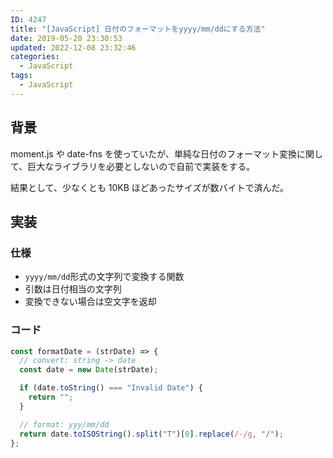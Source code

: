 ```yaml
---
ID: 4247
title: "[JavaScript] 日付のフォーマットをyyyy/mm/ddにする方法"
date: 2019-05-20 23:30:53
updated: 2022-12-08 23:32:46
categories:
  - JavaScript
tags:
  - JavaScript
---
```


## 背景

moment.js や date-fns を使っていたが、単純な日付のフォーマット変換に関して、巨大なライブラリを必要としないので自前で実装をする。

結果として、少なくとも 10KB ほどあったサイズが数バイトで済んだ。

<!--more-->

## 実装

### 仕様

- `yyyy/mm/dd`形式の文字列で変換する関数
- 引数は日付相当の文字列
- 変換できない場合は空文字を返却

### コード

```js
const formatDate = (strDate) => {
  // convert: string -> date
  const date = new Date(strDate);

  if (date.toString() === "Invalid Date") {
    return "";
  }

  // format: yyy/mm/dd
  return date.toISOString().split("T")[0].replace(/-/g, "/");
};
```
